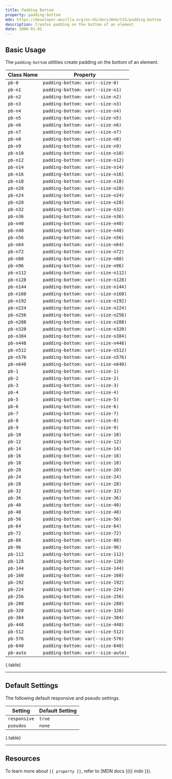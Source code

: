 ```yaml
---
title: Padding Bottom
property: padding-bottom
mdn: https://developer.mozilla.org/en-US/docs/Web/CSS/padding-bottom
description: Creates padding on the bottom of an element
date: 1000-01-01
---
```


## Basic Usage

The `padding-bottom` utilities create padding on the bottom of an element.

| Class Name | Property                           |
| ---------- | ---------------------------------- |
| `pb-0`     | `padding-bottom: var(--size-0)`    |
| `pb-n1`    | `padding-bottom: var(--size-n1)`   |
| `pb-n2`    | `padding-bottom: var(--size-n2)`   |
| `pb-n3`    | `padding-bottom: var(--size-n3)`   |
| `pb-n4`    | `padding-bottom: var(--size-n4)`   |
| `pb-n5`    | `padding-bottom: var(--size-n5)`   |
| `pb-n6`    | `padding-bottom: var(--size-n6)`   |
| `pb-n7`    | `padding-bottom: var(--size-n7)`   |
| `pb-n8`    | `padding-bottom: var(--size-n8)`   |
| `pb-n9`    | `padding-bottom: var(--size-n9)`   |
| `pb-n10`   | `padding-bottom: var(--size-n10)`  |
| `pb-n12`   | `padding-bottom: var(--size-n12)`  |
| `pb-n14`   | `padding-bottom: var(--size-n14)`  |
| `pb-n16`   | `padding-bottom: var(--size-n16)`  |
| `pb-n18`   | `padding-bottom: var(--size-n18)`  |
| `pb-n20`   | `padding-bottom: var(--size-n20)`  |
| `pb-n24`   | `padding-bottom: var(--size-n24)`  |
| `pb-n28`   | `padding-bottom: var(--size-n28)`  |
| `pb-n32`   | `padding-bottom: var(--size-n32)`  |
| `pb-n36`   | `padding-bottom: var(--size-n36)`  |
| `pb-n40`   | `padding-bottom: var(--size-n40)`  |
| `pb-n48`   | `padding-bottom: var(--size-n48)`  |
| `pb-n56`   | `padding-bottom: var(--size-n56)`  |
| `pb-n64`   | `padding-bottom: var(--size-n64)`  |
| `pb-n72`   | `padding-bottom: var(--size-n72)`  |
| `pb-n80`   | `padding-bottom: var(--size-n80)`  |
| `pb-n96`   | `padding-bottom: var(--size-n96)`  |
| `pb-n112`  | `padding-bottom: var(--size-n112)` |
| `pb-n128`  | `padding-bottom: var(--size-n128)` |
| `pb-n144`  | `padding-bottom: var(--size-n144)` |
| `pb-n160`  | `padding-bottom: var(--size-n160)` |
| `pb-n192`  | `padding-bottom: var(--size-n192)` |
| `pb-n224`  | `padding-bottom: var(--size-n224)` |
| `pb-n256`  | `padding-bottom: var(--size-n256)` |
| `pb-n288`  | `padding-bottom: var(--size-n288)` |
| `pb-n320`  | `padding-bottom: var(--size-n320)` |
| `pb-n384`  | `padding-bottom: var(--size-n384)` |
| `pb-n448`  | `padding-bottom: var(--size-n448)` |
| `pb-n512`  | `padding-bottom: var(--size-n512)` |
| `pb-n576`  | `padding-bottom: var(--size-n576)` |
| `pb-n640`  | `padding-bottom: var(--size-n640)` |
| `pb-1`     | `padding-bottom: var(--size-1)`    |
| `pb-2`     | `padding-bottom: var(--size-2)`    |
| `pb-3`     | `padding-bottom: var(--size-3)`    |
| `pb-4`     | `padding-bottom: var(--size-4)`    |
| `pb-5`     | `padding-bottom: var(--size-5)`    |
| `pb-6`     | `padding-bottom: var(--size-6)`    |
| `pb-7`     | `padding-bottom: var(--size-7)`    |
| `pb-8`     | `padding-bottom: var(--size-8)`    |
| `pb-9`     | `padding-bottom: var(--size-9)`    |
| `pb-10`    | `padding-bottom: var(--size-10)`   |
| `pb-12`    | `padding-bottom: var(--size-12)`   |
| `pb-14`    | `padding-bottom: var(--size-14)`   |
| `pb-16`    | `padding-bottom: var(--size-16)`   |
| `pb-18`    | `padding-bottom: var(--size-18)`   |
| `pb-20`    | `padding-bottom: var(--size-20)`   |
| `pb-24`    | `padding-bottom: var(--size-24)`   |
| `pb-28`    | `padding-bottom: var(--size-28)`   |
| `pb-32`    | `padding-bottom: var(--size-32)`   |
| `pb-36`    | `padding-bottom: var(--size-36)`   |
| `pb-40`    | `padding-bottom: var(--size-40)`   |
| `pb-48`    | `padding-bottom: var(--size-48)`   |
| `pb-56`    | `padding-bottom: var(--size-56)`   |
| `pb-64`    | `padding-bottom: var(--size-64)`   |
| `pb-72`    | `padding-bottom: var(--size-72)`   |
| `pb-80`    | `padding-bottom: var(--size-80)`   |
| `pb-96`    | `padding-bottom: var(--size-96)`   |
| `pb-112`   | `padding-bottom: var(--size-112)`  |
| `pb-128`   | `padding-bottom: var(--size-128)`  |
| `pb-144`   | `padding-bottom: var(--size-144)`  |
| `pb-160`   | `padding-bottom: var(--size-160)`  |
| `pb-192`   | `padding-bottom: var(--size-192)`  |
| `pb-224`   | `padding-bottom: var(--size-224)`  |
| `pb-256`   | `padding-bottom: var(--size-256)`  |
| `pb-288`   | `padding-bottom: var(--size-288)`  |
| `pb-320`   | `padding-bottom: var(--size-320)`  |
| `pb-384`   | `padding-bottom: var(--size-384)`  |
| `pb-448`   | `padding-bottom: var(--size-448)`  |
| `pb-512`   | `padding-bottom: var(--size-512)`  |
| `pb-576`   | `padding-bottom: var(--size-576)`  |
| `pb-640`   | `padding-bottom: var(--size-640)`  |
| `pb-auto`  | `padding-bottom: var(--size-auto)` |

{.table}

---

## Default Settings

The following default responsive and pseudo settings.

| Setting      | Default Setting |
| ------------ | --------------- |
| `responsive` | `true`          |
| `pseudos`    | `none`          |

{.table}

---

## Resources

To learn more about `{{ property }}`, refer to [MDN docs <i class="far fa-external-link ml-6"></i>]({{ mdn }}).
